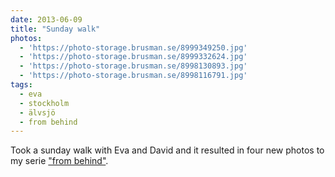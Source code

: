 ```yaml
---
date: 2013-06-09
title: "Sunday walk"
photos:
  - 'https://photo-storage.brusman.se/8999349250.jpg'
  - 'https://photo-storage.brusman.se/8999332624.jpg'
  - 'https://photo-storage.brusman.se/8998130893.jpg'
  - 'https://photo-storage.brusman.se/8998116791.jpg'
tags:
  - eva
  - stockholm
  - älvsjö
  - from behind
---
```


Took a sunday walk with Eva and David and it resulted in four new photos to my serie ["from behind"](http://www.flickr.com/photos/himynameisjonas/sets/72157634028509533/).
